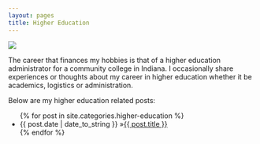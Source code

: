 ```yaml
---
layout: pages
title: Higher Education
---
```


<img class="category" src="http://www.stevencombs.com/images/design/higher-education.svg" />

The career that finances my hobbies is that of a higher education administrator for a community college in Indiana. I occasionally share experiences or thoughts about my career in higher education whether it be academics, logistics or administration.

Below are my higher education related posts:

<ul id="blog-posts" class="posts">
{% for post in site.categories.higher-education %}
    <li><span>{{ post.date | date_to_string }} &raquo;</span><a href="{{ post.url }}">{{ post.title }}</a></li>
{% endfor %}
</ul>
